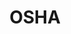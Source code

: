 ---
# This topic lives at
# https://digital.gov/topics/osha

slug: "osha"

# Topic Title
title: "OSHA"

# description — keep it short and clear
summary: ""


# Weight
weight: 1

# For more information on managing topics,
# see https://github.com/GSA/digitalgov.gov/wiki
---